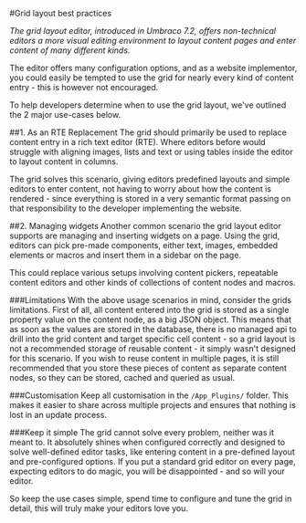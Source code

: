 #Grid layout best practices

_The grid layout editor, introduced in Umbraco 7.2, offers non-technical editors a more visual editing environment to layout content pages and enter content of many different kinds._

The editor offers many configuration options, and as a website implementor, you could easily be tempted to use the grid for nearly every kind of content entry - this is however not encouraged. 

To help developers determine when to use the grid layout, we've outlined the 2 major use-cases below.

##1. As an RTE Replacement
The grid should primarily be used to replace content entry in a rich text editor (RTE). Where editors before would struggle with aligning images, lists and text or using tables inside the editor to layout content in columns. 

The grid solves this scenario, giving editors predefined layouts and simple editors to enter content, not having to worry about how the content is rendered - since everything is stored in a very semantic format passing on that responsibility to the developer implementing the website.   

##2. Managing widgets
Another common scenario the grid layout editor supports are managing and inserting widgets on a page. Using the grid, editors can pick pre-made components, either text, images, embedded elements or macros and insert them in a sidebar on the page. 

This could replace various setups involving content pickers, repeatable content editors and other kinds of collections of content nodes and macros. 

###Limitations
With the above usage scenarios in mind, consider the grids limitations. First of all, all content entered into the grid is stored as a single property value on the content node, as a big JSON object. This means that as soon as the values are stored in the database, there is no managed api to drill into the grid content and target specific cell content - so a grid layout is not a recommended storage of reusable content - it simply wasn't designed for this scenario. If you wish to reuse content in multiple pages, it is still recommended that you store these pieces of content as separate content nodes, so they can be stored, cached and queried as usual. 

###Customisation
Keep all customisation in the `/App_Plugins/` folder. This makes it easier to share across multiple projects and ensures that nothing is lost in an update process.

###Keep it simple
The grid cannot solve every problem, neither was it meant to. It absolutely shines when configured correctly and designed to solve well-defined editor tasks, like entering content in a pre-defined layout and pre-configured options.
If you put a standard grid editor on every page, expecting editors to do magic, you will be disappointed - and so will your editor.

So keep the use cases simple, spend time to configure and tune the grid in detail, this will truly make your editors love you.
